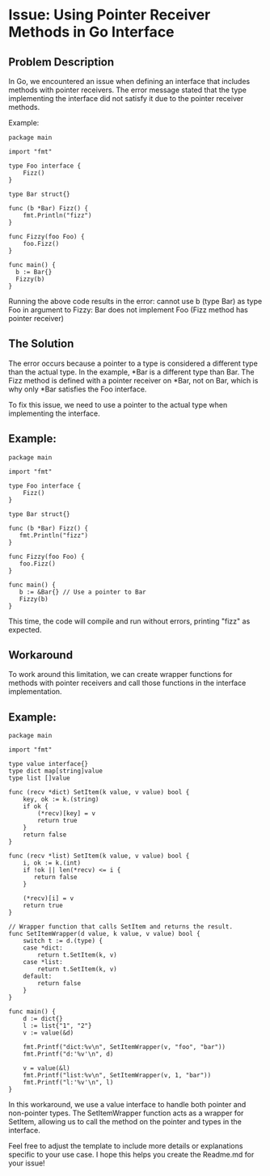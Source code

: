 # Issue: Using Pointer Receiver Methods in Go Interface
## Problem Description

In Go, we encountered an issue when defining an interface that includes methods with pointer receivers. The error message stated that the type implementing the interface did not satisfy it due to the pointer receiver methods.

Example:

    package main

    import "fmt"

    type Foo interface {
        Fizz()
    }

    type Bar struct{}

    func (b *Bar) Fizz() {
        fmt.Println("fizz")
    }

    func Fizzy(foo Foo) {
        foo.Fizz()
    }

    func main() {
      b := Bar{}
      Fizzy(b)
    }
 
Running the above code results in the error:
cannot use b (type Bar) as type Foo in argument to Fizzy:
Bar does not implement Foo (Fizz method has pointer receiver)
    
## The Solution

The error occurs because a pointer to a type is considered a different type than the actual type. In the example, *Bar is a different type than Bar. The Fizz method is defined with a pointer receiver on *Bar, not on Bar, which is why only *Bar satisfies the Foo interface.

To fix this issue, we need to use a pointer to the actual type when implementing the interface.

## Example:
  
    package main

    import "fmt"
    
    type Foo interface {
        Fizz()
    }
    
    type Bar struct{}

    func (b *Bar) Fizz() {
       fmt.Println("fizz")
    }

    func Fizzy(foo Foo) {
       foo.Fizz()
    }

    func main() {
       b := &Bar{} // Use a pointer to Bar
       Fizzy(b)
    }
This time, the code will compile and run without errors, printing "fizz" as expected.

## Workaround

To work around this limitation, we can create wrapper functions for methods with pointer receivers and call those functions in the interface implementation.

## Example:
    package main

    import "fmt"

    type value interface{}
    type dict map[string]value
    type list []value

    func (recv *dict) SetItem(k value, v value) bool {
        key, ok := k.(string)
        if ok {
            (*recv)[key] = v
            return true
        }
        return false
    }
    
    func (recv *list) SetItem(k value, v value) bool {
        i, ok := k.(int)
        if !ok || len(*recv) <= i {
           return false
        }

        (*recv)[i] = v
        return true
    }
       
    // Wrapper function that calls SetItem and returns the result.
    func SetItemWrapper(d value, k value, v value) bool {
        switch t := d.(type) {
        case *dict:
            return t.SetItem(k, v)
        case *list:
            return t.SetItem(k, v)
        default:
            return false
        }
    }
        
    func main() {
        d := dict{}
        l := list{"1", "2"}
        v := value(&d)

        fmt.Printf("dict:%v\n", SetItemWrapper(v, "foo", "bar"))
        fmt.Printf("d:'%v'\n", d)
        
        v = value(&l)
        fmt.Printf("list:%v\n", SetItemWrapper(v, 1, "bar"))
        fmt.Printf("l:'%v'\n", l)
    }
    
In this workaround, we use a value interface to handle both pointer and non-pointer types. The SetItemWrapper function acts as a wrapper for SetItem, allowing us to call the method on  the pointer and types in the interface.

Feel free to adjust the template to include more details or explanations specific to your use case. I hope this helps you create the Readme.md for your issue!
